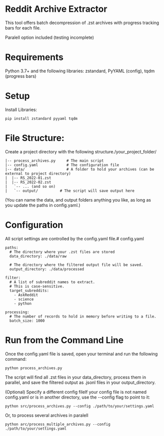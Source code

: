 # Reddit Archive Extractor
This tool offers batch decompression of .zst archives with progress tracking bars for each file. 

Paralell option included (testing incomplete)
# Requirements
Python 3.7+ and the following libraries: zstandard, PyYAML (config), tqdm (progress bars)

# Setup
Install Libraries:
~~~
pip install zstandard pyyaml tqdm
~~~

# File Structure:
Create a project directory with the following structure./your_project_folder/
~~~
|-- process_archives.py     # The main script
|-- config.yaml             # The configuration file
|-- data/                   # A folder to hold your archives (can be external to project directory)
|  |-- RS_2022-01.zst
|  |-- RS_2022-02.zst
|   `-- ... (and so on)
|   `-- output/          # The script will save output here
~~~
(You can name the data, and output folders anything you like, as long as you update the paths in config.yaml.)

# Configuration
All script settings are controlled by the config.yaml file.# config.yaml
~~~
paths:
  # The directory where your .zst files are stored
  data_directory: ./data/raw
  
  # The directory where the filtered output file will be saved.
  output_directory: ./data/processed

filter:
  # A list of subreddit names to extract. 
  # This is case-sensitive.
  target_subreddits:
    - AskReddit
    - science
    - python

processing:
  # The number of records to hold in memory before writing to a file.
  batch_size: 1000
 ~~~
# Run from the Command Line
Once the config.yaml file is saved, open your terminal and run the following command:
~~~
python process_archives.py
~~~
The script will find all .zst files in your data_directory, process them in parallel, and save the filtered output as .jsonl files in your output_directory.

(Optional) Specify a different config fileIf your config file is not named config.yaml or is in another directory, use the --config flag to point to it:
~~~
python src/process_archives.py --config ./path/to/your/settings.yaml
~~~

Or, to process several archives in paralell
~~~
python arc/process_multiple_archives.py --config ./path/to/your/settings.yaml
~~~
